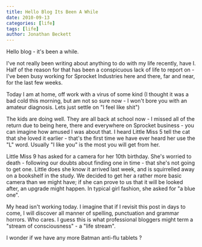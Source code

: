 ```yaml
---
title: Hello Blog Its Been A While
date: 2010-09-13
categories: [life]
tags: [life]
author: Jonathan Beckett
---
```


Hello blog - it's been a while.

I've not really been writing about anything to do with my life recently, have I. Half of the reason for that has been a conspicuous lack of life to report on - I've been busy working for Sprocket Industries here and there, far and near, for the last few weeks.

Today I am at home, off work with a virus of some kind (I thought it was a bad cold this morning, but am not so sure now - I won't bore you with an amateur diagnosis. Lets just settle on "I feel like shit")

The kids are doing well. They are all back at school now - I missed all of the return due to being here, there and everywhere on Sprocket business - you can imagine how amused I was about that. I heard Little Miss 5 tell the cat that she loved it earlier - that's the first time we have ever heard her use the "L" word. Usually "I like you" is the most you will get from her.

Little Miss 9 has asked for a camera for her 10th birthday. She's worried to death - following our doubts about finding one in time - that she's not going to get one. Little does she know it arrived last week, and is squirrelled away on a bookshelf in the study. We decided to get her a rather more basic camera than we might have; if she can prove to us that it will be looked after, an upgrade might happen. In typical girl fashion, she asked for "a blue one".

My head isn't working today. I imagine that if I revisit this post in days to come, I will discover all manner of spelling, punctuation and grammar horrors. Who cares. I guess this is what professional bloggers might term a "stream of consciousness" - a "life stream".

I wonder if we have any more Batman anti-flu tablets ?